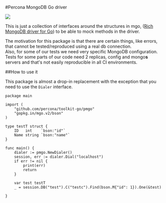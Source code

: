 #Percona MongoDB Go driver

[![](https://godoc.org/github.com/percona/toolkit-go/pmgo?status.svg)](https://godoc.org/github.com/percona/toolkit-go/pmgo)


This is just a collection of interfaces around the structures in mgo, ([Rich MongoDB driver for Go](https://labix.org/mgo)) to be able to mock methods in the driver.  

The motivation for this package is that there are certain things, like errors, that cannot be tested/reproduced using a real db connection.  
Also, for some of our tests we need very specific MongoDB configuration. Tests for some parts of our code need 2 replicas, config and mongo**s** servers and that's not easily reproducible in all CI environments.

##How to use it

This package is almost a drop-in replacement with the exception that you need to use the `Dialer` interface.

```
package main

import (
    "github.com/percona/toolkit-go/pmgo"
    "gopkg.in/mgo.v2/bson"
)

type testT struct {
    ID   int    `bson:"id"`
    Name string `bson:"name"`
}

func main() {
    dialer := pmgo.NewDialer()
    session, err := dialer.Dial("localhost")
    if err != nil {
        print(err)
        return
    }

    var test testT
    _ = session.DB("test").C("testc").Find(bson.M{"id": 1}).One(&test)

}
```

